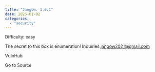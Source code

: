 ```yaml
---
title: "Jangow: 1.0.1"
date: 2025-01-02
categories: 
  - "security"
---
```


Difficulty: easy

The secret to this box is enumeration! Inquiries jangow2021@gmail.com

  
  
  
VulnHub

Go to Source
